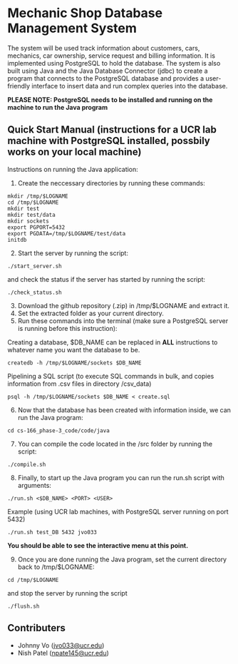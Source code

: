 # Mechanic Shop Database Management System

The system will be used track information about customers, cars, mechanics, car ownership, service request and billing information. It is implemented using PostgreSQL to hold the database. The system is also built using Java and the Java Database Connector (jdbc) to create a program that connects to the PostgreSQL database and provides a user-friendly interface to insert data and run complex queries into the database.

**PLEASE NOTE: PostgreSQL needs to be installed and running on the machine to run the Java program**

## Quick Start Manual (instructions for a UCR lab machine with PostgreSQL installed, possbily works on your local machine)

Instructions on running the Java application:
1. Create the neccessary directories by running these commands:
```
mkdir /tmp/$LOGNAME
cd /tmp/$LOGNAME
mkdir test
mkdir test/data
mkdir sockets
export PGPORT=5432
export PGDATA=/tmp/$LOGNAME/test/data
initdb
```
2. Start the server by running the script:
```
./start_server.sh
```
and check the status if the server has started by running the script:
```
./check_status.sh
```
3. Download the github repository (.zip) in /tmp/$LOGNAME and extract it.
4. Set the extracted folder as your current directory.
5. Run these commands into the terminal (make sure a PostgreSQL server is running before this instruction):

Creating a database, $DB_NAME can be replaced in **ALL** instructions to whatever name you want the database to be.
```
createdb -h /tmp/$LOGNAME/sockets $DB_NAME
```

Pipelining a SQL script (to execute SQL commands in bulk, and copies information from .csv files in directory /csv_data)
```
psql -h /tmp/$LOGNAME/sockets $DB_NAME < create.sql
```

6. Now that the database has been created with information inside, we can run the Java program:
```
cd cs-166_phase-3_code/code/java
```

7. You can compile the code located in the /src folder by running the script:
```
./compile.sh
```
8. Finally, to start up the Java program you can run the run.sh script with arguments:
```
./run.sh <$DB_NAME> <PORT> <USER>
```
Example (using UCR lab machines, with PostgreSQL server running on port 5432)
```
./run.sh test_DB 5432 jvo033
```
**You should be able to see the interactive menu at this point.**

9. Once you are done running the Java program, set the current directory back to /tmp/$LOGNAME:
```
cd /tmp/$LOGNAME
```
and stop the server by running the script
```
./flush.sh
```

## Contributers
* Johnny Vo (jvo033@ucr.edu)
* Nish Patel (npate145@ucr.edu)
